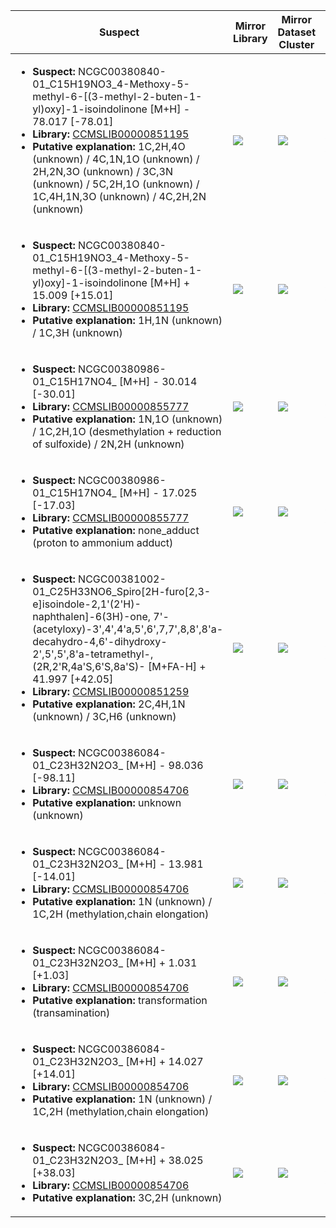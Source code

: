 Suspect | Mirror Library | Mirror Dataset Cluster | Image
--- | --- | --- | ---
<ul><li><b>Suspect:</b> NCGC00380840-01_C15H19NO3_4-Methoxy-5-methyl-6-[(3-methyl-2-buten-1-yl)oxy]-1-isoindolinone [M+H] -  78.017 [-78.01]</li><li><b>Library:</b> [CCMSLIB00000851195](https://gnps.ucsd.edu/ProteoSAFe/gnpslibraryspectrum.jsp?SpectrumID=CCMSLIB00000851195)</li><li><b>Putative explanation:</b> 1C,2H,4O (unknown) / 4C,1N,1O (unknown) / 2H,2N,3O (unknown) / 3C,3N (unknown) / 5C,2H,1O (unknown) / 1C,4H,1N,3O (unknown) / 4C,2H,2N (unknown)</li></ul> | ![](https://metabolomics-usi.ucsd.edu/svg/mirror?usi1=mzspec:MSV000080554:G11_RG11_01_7986.mzML:scan:734&usi2=mzspec:GNPSLIBRARY:CCMSLIB00000851195&mz_min=50&mz_max=500) | ![](https://metabolomics-usi.ucsd.edu/svg/mirror?usi1=mzspec:MSV000080554:G11_RG11_01_7986.mzML:scan:734&usi2=mzspec:MSV000084314:MSV000080554.mgf:scan:36926&mz_min=50&mz_max=500) | [View USI](https://metabolomics-usi.ucsd.edu/svg/?usi=mzspec:MSV000080554:G11_RG11_01_7986.mzML:scan:734&mz_min=50&mz_max=500)
<ul><li><b>Suspect:</b> NCGC00380840-01_C15H19NO3_4-Methoxy-5-methyl-6-[(3-methyl-2-buten-1-yl)oxy]-1-isoindolinone [M+H] +  15.009 [+15.01]</li><li><b>Library:</b> [CCMSLIB00000851195](https://gnps.ucsd.edu/ProteoSAFe/gnpslibraryspectrum.jsp?SpectrumID=CCMSLIB00000851195)</li><li><b>Putative explanation:</b> 1H,1N (unknown) / 1C,3H (unknown)</li></ul> | ![](https://metabolomics-usi.ucsd.edu/svg/mirror?usi1=mzspec:MSV000080554:A11_GA11_01_7999.mzML:scan:741&usi2=mzspec:GNPSLIBRARY:CCMSLIB00000851195&mz_min=50&mz_max=500) | ![](https://metabolomics-usi.ucsd.edu/svg/mirror?usi1=mzspec:MSV000080554:A11_GA11_01_7999.mzML:scan:741&usi2=mzspec:MSV000084314:MSV000080554.mgf:scan:36926&mz_min=50&mz_max=500) | [View USI](https://metabolomics-usi.ucsd.edu/svg/?usi=mzspec:MSV000080554:A11_GA11_01_7999.mzML:scan:741&mz_min=50&mz_max=500)
<ul><li><b>Suspect:</b> NCGC00380986-01_C15H17NO4_ [M+H] -  30.014 [-30.01]</li><li><b>Library:</b> [CCMSLIB00000855777](https://gnps.ucsd.edu/ProteoSAFe/gnpslibraryspectrum.jsp?SpectrumID=CCMSLIB00000855777)</li><li><b>Putative explanation:</b> 1N,1O (unknown) / 1C,2H,1O (desmethylation + reduction of sulfoxide) / 2N,2H (unknown)</li></ul> | ![](https://metabolomics-usi.ucsd.edu/svg/mirror?usi1=mzspec:MSV000080554:A5_GA5_01_7993.mzML:scan:626&usi2=mzspec:GNPSLIBRARY:CCMSLIB00000855777&mz_min=50&mz_max=500) | ![](https://metabolomics-usi.ucsd.edu/svg/mirror?usi1=mzspec:MSV000080554:A5_GA5_01_7993.mzML:scan:626&usi2=mzspec:MSV000084314:MSV000080554.mgf:scan:38200&mz_min=50&mz_max=500) | [View USI](https://metabolomics-usi.ucsd.edu/svg/?usi=mzspec:MSV000080554:A5_GA5_01_7993.mzML:scan:626&mz_min=50&mz_max=500)
<ul><li><b>Suspect:</b> NCGC00380986-01_C15H17NO4_ [M+H] -  17.025 [-17.03]</li><li><b>Library:</b> [CCMSLIB00000855777](https://gnps.ucsd.edu/ProteoSAFe/gnpslibraryspectrum.jsp?SpectrumID=CCMSLIB00000855777)</li><li><b>Putative explanation:</b> none_adduct (proton to ammonium adduct)</li></ul> | ![](https://metabolomics-usi.ucsd.edu/svg/mirror?usi1=mzspec:MSV000080554:C5_RC5_01_7953.mzML:scan:792&usi2=mzspec:GNPSLIBRARY:CCMSLIB00000855777&mz_min=50&mz_max=500) | ![](https://metabolomics-usi.ucsd.edu/svg/mirror?usi1=mzspec:MSV000080554:C5_RC5_01_7953.mzML:scan:792&usi2=mzspec:MSV000084314:MSV000080554.mgf:scan:38200&mz_min=50&mz_max=500) | [View USI](https://metabolomics-usi.ucsd.edu/svg/?usi=mzspec:MSV000080554:C5_RC5_01_7953.mzML:scan:792&mz_min=50&mz_max=500)
<ul><li><b>Suspect:</b> NCGC00381002-01_C25H33NO6_Spiro[2H-furo[2,3-e]isoindole-2,1'(2'H)-naphthalen]-6(3H)-one, 7'-(acetyloxy)-3',4',4'a,5',6',7,7',8,8',8'a-decahydro-4,6'-dihydroxy-2',5',5',8'a-tetramethyl-, (2R,2'R,4a'S,6'S,8a'S)- [M+FA-H] +  41.997 [+42.05]</li><li><b>Library:</b> [CCMSLIB00000851259](https://gnps.ucsd.edu/ProteoSAFe/gnpslibraryspectrum.jsp?SpectrumID=CCMSLIB00000851259)</li><li><b>Putative explanation:</b> 2C,4H,1N (unknown) / 3C,H6 (unknown)</li></ul> | ![](https://metabolomics-usi.ucsd.edu/svg/mirror?usi1=mzspec:MSV000080555:G8_RG8_01_8506.mzML:scan:381&usi2=mzspec:GNPSLIBRARY:CCMSLIB00000851259&mz_min=50&mz_max=500) | ![](https://metabolomics-usi.ucsd.edu/svg/mirror?usi1=mzspec:MSV000080555:G8_RG8_01_8506.mzML:scan:381&usi2=mzspec:MSV000084314:MSV000080555.mgf:scan:4289&mz_min=50&mz_max=500) | [View USI](https://metabolomics-usi.ucsd.edu/svg/?usi=mzspec:MSV000080555:G8_RG8_01_8506.mzML:scan:381&mz_min=50&mz_max=500)
<ul><li><b>Suspect:</b> NCGC00386084-01_C23H32N2O3_ [M+H] -  98.036 [-98.11]</li><li><b>Library:</b> [CCMSLIB00000854706](https://gnps.ucsd.edu/ProteoSAFe/gnpslibraryspectrum.jsp?SpectrumID=CCMSLIB00000854706)</li><li><b>Putative explanation:</b> unknown (unknown)</li></ul> | ![](https://metabolomics-usi.ucsd.edu/svg/mirror?usi1=mzspec:MSV000080554:E7_GE7_01_7914.mzML:scan:617&usi2=mzspec:GNPSLIBRARY:CCMSLIB00000854706&mz_min=50&mz_max=500) | ![](https://metabolomics-usi.ucsd.edu/svg/mirror?usi1=mzspec:MSV000080554:E7_GE7_01_7914.mzML:scan:617&usi2=mzspec:MSV000084314:MSV000080554.mgf:scan:56975&mz_min=50&mz_max=500) | [View USI](https://metabolomics-usi.ucsd.edu/svg/?usi=mzspec:MSV000080554:E7_GE7_01_7914.mzML:scan:617&mz_min=50&mz_max=500)
<ul><li><b>Suspect:</b> NCGC00386084-01_C23H32N2O3_ [M+H] -  13.981 [-14.01]</li><li><b>Library:</b> [CCMSLIB00000854706](https://gnps.ucsd.edu/ProteoSAFe/gnpslibraryspectrum.jsp?SpectrumID=CCMSLIB00000854706)</li><li><b>Putative explanation:</b> 1N (unknown) / 1C,2H (methylation,chain elongation)</li></ul> | ![](https://metabolomics-usi.ucsd.edu/svg/mirror?usi1=mzspec:MSV000080554:C7_GC7_01_8167.mzML:scan:614&usi2=mzspec:GNPSLIBRARY:CCMSLIB00000854706&mz_min=50&mz_max=500) | ![](https://metabolomics-usi.ucsd.edu/svg/mirror?usi1=mzspec:MSV000080554:C7_GC7_01_8167.mzML:scan:614&usi2=mzspec:MSV000084314:MSV000080554.mgf:scan:56975&mz_min=50&mz_max=500) | [View USI](https://metabolomics-usi.ucsd.edu/svg/?usi=mzspec:MSV000080554:C7_GC7_01_8167.mzML:scan:614&mz_min=50&mz_max=500)
<ul><li><b>Suspect:</b> NCGC00386084-01_C23H32N2O3_ [M+H] +   1.031 [+1.03]</li><li><b>Library:</b> [CCMSLIB00000854706](https://gnps.ucsd.edu/ProteoSAFe/gnpslibraryspectrum.jsp?SpectrumID=CCMSLIB00000854706)</li><li><b>Putative explanation:</b> transformation (transamination)</li></ul> | ![](https://metabolomics-usi.ucsd.edu/svg/mirror?usi1=mzspec:MSV000080554:E3_GE3_01_7910.mzML:scan:668&usi2=mzspec:GNPSLIBRARY:CCMSLIB00000854706&mz_min=50&mz_max=500) | ![](https://metabolomics-usi.ucsd.edu/svg/mirror?usi1=mzspec:MSV000080554:E3_GE3_01_7910.mzML:scan:668&usi2=mzspec:MSV000084314:MSV000080554.mgf:scan:56975&mz_min=50&mz_max=500) | [View USI](https://metabolomics-usi.ucsd.edu/svg/?usi=mzspec:MSV000080554:E3_GE3_01_7910.mzML:scan:668&mz_min=50&mz_max=500)
<ul><li><b>Suspect:</b> NCGC00386084-01_C23H32N2O3_ [M+H] +  14.027 [+14.01]</li><li><b>Library:</b> [CCMSLIB00000854706](https://gnps.ucsd.edu/ProteoSAFe/gnpslibraryspectrum.jsp?SpectrumID=CCMSLIB00000854706)</li><li><b>Putative explanation:</b> 1N (unknown) / 1C,2H (methylation,chain elongation)</li></ul> | ![](https://metabolomics-usi.ucsd.edu/svg/mirror?usi1=mzspec:MSV000080554:G6_RG6_01_7981.mzML:scan:773&usi2=mzspec:GNPSLIBRARY:CCMSLIB00000854706&mz_min=50&mz_max=500) | ![](https://metabolomics-usi.ucsd.edu/svg/mirror?usi1=mzspec:MSV000080554:G6_RG6_01_7981.mzML:scan:773&usi2=mzspec:MSV000084314:MSV000080554.mgf:scan:56975&mz_min=50&mz_max=500) | [View USI](https://metabolomics-usi.ucsd.edu/svg/?usi=mzspec:MSV000080554:G6_RG6_01_7981.mzML:scan:773&mz_min=50&mz_max=500)
<ul><li><b>Suspect:</b> NCGC00386084-01_C23H32N2O3_ [M+H] +  38.025 [+38.03]</li><li><b>Library:</b> [CCMSLIB00000854706](https://gnps.ucsd.edu/ProteoSAFe/gnpslibraryspectrum.jsp?SpectrumID=CCMSLIB00000854706)</li><li><b>Putative explanation:</b> 3C,2H (unknown)</li></ul> | ![](https://metabolomics-usi.ucsd.edu/svg/mirror?usi1=mzspec:MSV000080554:C4_GC4_01_8164.mzML:scan:683&usi2=mzspec:GNPSLIBRARY:CCMSLIB00000854706&mz_min=50&mz_max=500) | ![](https://metabolomics-usi.ucsd.edu/svg/mirror?usi1=mzspec:MSV000080554:C4_GC4_01_8164.mzML:scan:683&usi2=mzspec:MSV000084314:MSV000080554.mgf:scan:56975&mz_min=50&mz_max=500) | [View USI](https://metabolomics-usi.ucsd.edu/svg/?usi=mzspec:MSV000080554:C4_GC4_01_8164.mzML:scan:683&mz_min=50&mz_max=500)